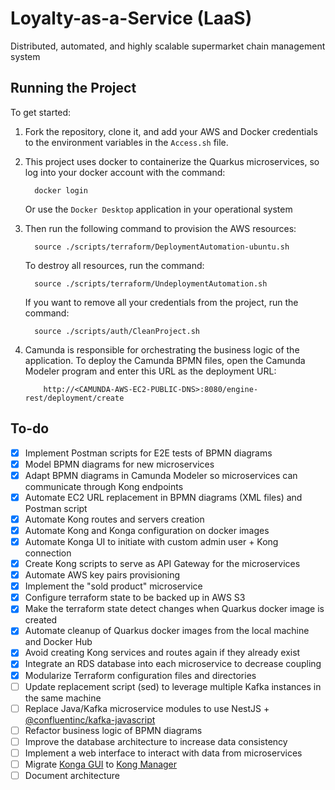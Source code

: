 # Loyalty-as-a-Service (LaaS)

Distributed, automated, and highly scalable supermarket chain management system

## Running the Project

To get started:

1.  Fork the repository, clone it, and add your AWS and Docker credentials to the environment variables in the `Access.sh` file.

2.  This project uses docker to containerize the Quarkus microservices, so log into your docker account with the command:

          docker login

    Or use the `Docker Desktop` application in your operational system

3.  Then run the following command to provision the AWS resources:

          source ./scripts/terraform/DeploymentAutomation-ubuntu.sh

    To destroy all resources, run the command:

          source ./scripts/terraform/UndeploymentAutomation.sh

    If you want to remove all your credentials from the project, run the command:

          source ./scripts/auth/CleanProject.sh

4.  Camunda is responsible for orchestrating the business logic of the application. To deploy the Camunda BPMN files, open the Camunda Modeler program and enter this URL as the deployment URL:

            http://<CAMUNDA-AWS-EC2-PUBLIC-DNS>:8080/engine-rest/deployment/create

## To-do

- [x] Implement Postman scripts for E2E tests of BPMN diagrams
- [x] Model BPMN diagrams for new microservices
- [x] Adapt BPMN diagrams in Camunda Modeler so microservices can communicate through Kong endpoints
- [x] Automate EC2 URL replacement in BPMN diagrams (XML files) and Postman script
- [x] Automate Kong routes and servers creation
- [x] Automate Kong and Konga configuration on docker images
- [x] Automate Konga UI to initiate with custom admin user + Kong connection
- [x] Create Kong scripts to serve as API Gateway for the microservices
- [x] Automate AWS key pairs provisioning
- [x] Implement the "sold product" microservice
- [x] Configure terraform state to be backed up in AWS S3
- [x] Make the terraform state detect changes when Quarkus docker image is created
- [x] Automate cleanup of Quarkus docker images from the local machine and Docker Hub
- [x] Avoid creating Kong services and routes again if they already exist
- [x] Integrate an RDS database into each microservice to decrease coupling
- [x] Modularize Terraform configuration files and directories
- [ ] Update replacement script (sed) to leverage multiple Kafka instances in the same machine
- [ ] Replace Java/Kafka microservice modules to use NestJS + [@confluentinc/kafka-javascript](https://github.com/confluentinc/confluent-kafka-javascript)
- [ ] Refactor business logic of BPMN diagrams
- [ ] Improve the database architecture to increase data consistency
- [ ] Implement a web interface to interact with data from microservices
- [ ] Migrate [Konga GUI](https://github.com/pantsel/konga) to [Kong Manager](https://github.com/Kong/kong-manager)
- [ ] Document architecture
